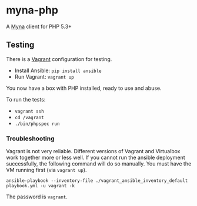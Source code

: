 myna-php
========

A [Myna](http://mynaweb.com/) client for PHP 5.3+

## Testing

There is a [Vagrant](http://vagrantup.com/) configuration for testing.

- Install Ansible: `pip install ansible`
- Run Vagrant: `vagrant up`

You now have a box with PHP installed, ready to use and abuse.

To run the tests:

- `vagrant ssh`
- `cd /vagrant`
- `./bin/phpspec run`

### Troubleshooting

Vagrant is not very reliable. Different versions of Vagrant and Virtualbox work together more or less well. If you cannot run the ansible deployment successfully, the following command will do so manually. You must have the VM running first (via `vagrant up`).

`ansible-playbook --inventory-file ./vagrant_ansible_inventory_default playbook.yml -u vagrant -k`

The password is `vagrant`.
